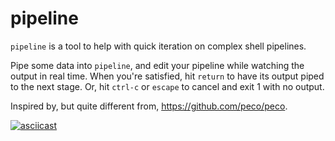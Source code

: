 # pipeline

`pipeline` is a tool to help with quick iteration on complex shell pipelines.

Pipe some data into `pipeline`, and edit your pipeline while watching the
output in real time. When you're satisfied, hit `return` to have its output
piped to the next stage. Or, hit `ctrl-c` or `escape` to cancel and exit 1 with
no output.

Inspired by, but quite different from, https://github.com/peco/peco.

[![asciicast](https://asciinema.org/a/cmqnr4ou5s6telprgwrj14ld4.png)](https://asciinema.org/a/cmqnr4ou5s6telprgwrj14ld4)
